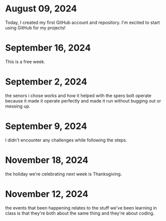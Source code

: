 # August 09, 2024

Today, I created my first GitHub account and repository. I'm excited to start using GitHub for my projects!

# September 16, 2024  
This is a free week.

# September 2, 2024
the senors i chose works and how it helped with the spero bolt operate because it made it operate perfectly and made it run without bugging out or messing up.

# September 9, 2024
I didn't encounter any challenges while following the steps.
# November 18, 2024 
the holiday we're celebrating next week is Thanksgiving.
# November 12, 2024
the events that been happening relates to the stuff we've been learning in class is that they're both about the same thing and they're about coding.
